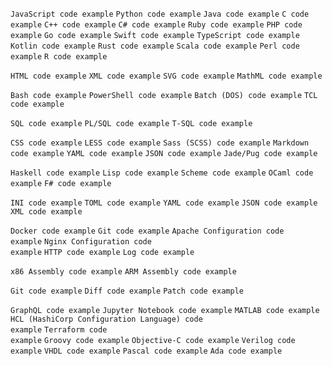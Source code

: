 <code class="language-javascript">JavaScript code example</code>
<code class="language-python">Python code example</code>
<code class="language-java">Java code example</code>
<code class="language-c">C code example</code>
<code class="language-cpp">C++ code example</code>
<code class="language-csharp">C# code example</code>
<code class="language-ruby">Ruby code example</code>
<code class="language-php">PHP code example</code>
<code class="language-go">Go code example</code>
<code class="language-swift">Swift code example</code>
<code class="language-typescript">TypeScript code example</code>
<code class="language-kotlin">Kotlin code example</code>
<code class="language-rust">Rust code example</code>
<code class="language-scala">Scala code example</code>
<code class="language-perl">Perl code example</code>
<code class="language-r">R code example</code>

<code class="language-html">HTML code example</code>
<code class="language-xml">XML code example</code>
<code class="language-svg">SVG code example</code>
<code class="language-mathml">MathML code example</code>

<code class="language-bash">Bash code example</code>
<code class="language-powershell">PowerShell code example</code>
<code class="language-batch">Batch (DOS) code example</code>
<code class="language-tcl">TCL code example</code>

<code class="language-sql">SQL code example</code>
<code class="language-plsql">PL/SQL code example</code>
<code class="language-tsql">T-SQL code example</code>

<code class="language-css">CSS code example</code>
<code class="language-less">LESS code example</code>
<code class="language-scss">Sass (SCSS) code example</code>
<code class="language-markdown">Markdown code example</code>
<code class="language-yaml">YAML code example</code>
<code class="language-json">JSON code example</code>
<code class="language-pug">Jade/Pug code example</code>

<code class="language-haskell">Haskell code example</code>
<code class="language-lisp">Lisp code example</code>
<code class="language-scheme">Scheme code example</code>
<code class="language-ocaml">OCaml code example</code>
<code class="language-fsharp">F# code example</code>

<code class="language-ini">INI code example</code>
<code class="language-toml">TOML code example</code>
<code class="language-yaml">YAML code example</code>
<code class="language-json">JSON code example</code>
<code class="language-xml">XML code example</code>

<code class="language-docker">Docker code example</code>
<code class="language-git">Git code example</code>
<code class="language-apacheconf">Apache Configuration code example</code>
<code class="language-nginx">Nginx Configuration code example</code>
<code class="language-http">HTTP code example</code>
<code class="language-log">Log code example</code>

<code class="language-x86asm">x86 Assembly code example</code>
<code class="language-armasm">ARM Assembly code example</code>

<code class="language-git">Git code example</code>
<code class="language-diff">Diff code example</code>
<code class="language-patch">Patch code example</code>

<code class="language-graphql">GraphQL code example</code>
<code class="language-jupyter">Jupyter Notebook code example</code>
<code class="language-matlab">MATLAB code example</code>
<code class="language-hcl">HCL (HashiCorp Configuration Language) code example</code>
<code class="language-terraform">Terraform code example</code>
<code class="language-groovy">Groovy code example</code>
<code class="language-objectivec">Objective-C code example</code>
<code class="language-verilog">Verilog code example</code>
<code class="language-vhdl">VHDL code example</code>
<code class="language-pascal">Pascal code example</code>
<code class="language-ada">Ada code example</code>

